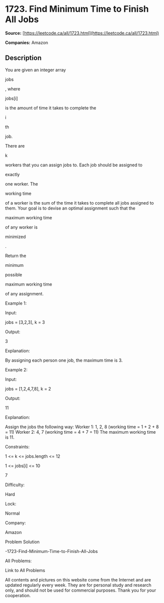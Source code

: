 # 1723. Find Minimum Time to Finish All Jobs

**Source:** [https://leetcode.ca/all/1723.html](https://leetcode.ca/all/1723.html)

**Companies:** Amazon

## Description

You are given an integer array

jobs

, where

jobs[i]

is the
            amount of time it takes to complete the

i

th

job.

There are

k

workers that you can assign jobs to. Each job should be
                assigned to

exactly

one worker. The

working time

of a worker is the sum of the time it takes to complete all jobs assigned to them.
                Your goal is to devise an optimal assignment such that the

maximum working
                    time

of any worker is

minimized

.

Return the

minimum

possible

maximum working
                time

of any assignment.

Example 1:

Input:

jobs = [3,2,3], k = 3

Output:

3

Explanation:

By assigning each person one job, the maximum time is 3.

Example 2:

Input:

jobs = [1,2,4,7,8], k = 2

Output:

11

Explanation:

Assign the jobs the following way:
Worker 1: 1, 2, 8 (working time = 1 + 2 + 8 = 11)
Worker 2: 4, 7 (working time = 4 + 7 = 11)
The maximum working time is 11.

Constraints:

1 <= k <= jobs.length <= 12

1 <= jobs[i] <= 10

7

Difficulty:

Hard

Lock:

Normal

Company:

Amazon

Problem Solution

-1723-Find-Minimum-Time-to-Finish-All-Jobs

All Problems:

Link to All Problems

All contents and pictures on this website come from the Internet and are updated regularly
        every week. They are for personal study and research only, and should not be used for
        commercial purposes. Thank you for your cooperation.

